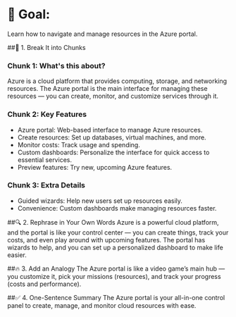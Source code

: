 # 🎯 Goal:
Learn how to navigate and manage resources in the Azure portal.

##🧠 1. Break It into Chunks

### Chunk 1: What's this about?
Azure is a cloud platform that provides computing, storage, and networking resources. The Azure portal is the main interface for managing these resources — you can create, monitor, and customize services through it.

### Chunk 2: Key Features
- Azure portal: Web-based interface to manage Azure resources.
- Create resources: Set up databases, virtual machines, and more.
- Monitor costs: Track usage and spending.
- Custom dashboards: Personalize the interface for quick access to essential services.
- Preview features: Try new, upcoming Azure features.

### Chunk 3: Extra Details
- Guided wizards: Help new users set up resources easily.
- Convenience: Custom dashboards make managing resources faster.

##🔍 2. Rephrase in Your Own Words
Azure is a powerful cloud platform, and the portal is like your control center — you can create things, track your costs, and even play around with upcoming features. The portal has wizards to help, and you can set up a personalized dashboard to make life easier.

##🔥 3. Add an Analogy
The Azure portal is like a video game’s main hub — you customize it, pick your missions (resources), and track your progress (costs and performance).

##✅ 4. One-Sentence Summary
The Azure portal is your all-in-one control panel to create, manage, and monitor cloud resources with ease.